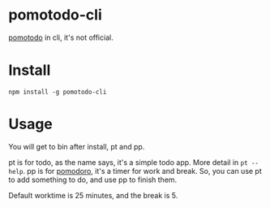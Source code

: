 pomotodo-cli
============

[pomotodo](https://pomotodo.com/) in cli, it's not official.


Install
===========
```
npm install -g pomotodo-cli
```

Usage
===========
You will get to bin after install, pt and pp.

pt is for todo, as the name says, it's a simple todo app. More detail in ```pt --help```.
pp is for [pomodoro](https://en.wikipedia.org/wiki/Pomodoro_Technique), it's a timer for work and break.
So, you can use pt to add something to do, and use pp to finish them.

Default worktime is 25 minutes, and the break is 5.
